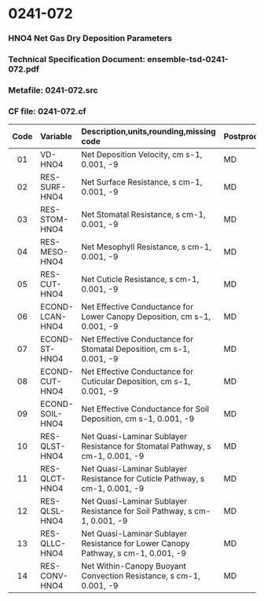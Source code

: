 # 0241-072
### HNO4 Net Gas Dry Deposition Parameters
### Technical Specification Document: ensemble-tsd-0241-072.pdf
### Metafile: 0241-072.src
### CF file: 0241-072.cf
|Code|Variable|Description,units,rounding,missing code|Postprocessing|
|:-:|:-|:-|:-|
|01|VD-HNO4|Net Deposition Velocity, cm s-1, 0.001, -9|MD|
|02|RES-SURF-HNO4|Net Surface Resistance, s cm-1, 0.001, -9|MD|
|03|RES-STOM-HNO4|Net Stomatal Resistance, s cm-1, 0.001, -9|MD|
|04|RES-MESO-HNO4|Net Mesophyll Resistance, s cm-1, 0.001, -9|MD|
|05|RES-CUT-HNO4|Net Cuticle Resistance, s cm-1, 0.001, -9|MD|
|06|ECOND-LCAN-HNO4|Net Effective Conductance for Lower Canopy Deposition, cm s-1, 0.001, -9|MD|
|07|ECOND-ST-HNO4|Net Effective Conductance for Stomatal Deposition, cm s-1, 0.001, -9|MD|
|08|ECOND-CUT-HNO4|Net Effective Conductance for Cuticular Deposition, cm s-1, 0.001, -9|MD|
|09|ECOND-SOIL-HNO4|Net Effective Conductance for Soil Deposition, cm s-1, 0.001, -9|MD|
|10|RES-QLST-HNO4|Net Quasi-Laminar Sublayer Resistance for Stomatal Pathway, s cm-1, 0.001, -9|MD|
|11|RES-QLCT-HNO4|Net Quasi-Laminar Sublayer Resistance for Cuticle Pathway, s cm-1, 0.001, -9|MD|
|12|RES-QLSL-HNO4|Net Quasi-Laminar Sublayer Resistance for Soil  Pathway, s cm-1, 0.001, -9|MD|
|13|RES-QLLC-HNO4|Net Quasi-Laminar Sublayer Resistance for Lower Canopy Pathway, s cm-1, 0.001, -9|MD|
|14|RES-CONV-HNO4|Net Within-Canopy Buoyant Convection Resistance, s cm-1, 0.001, -9|MD|

